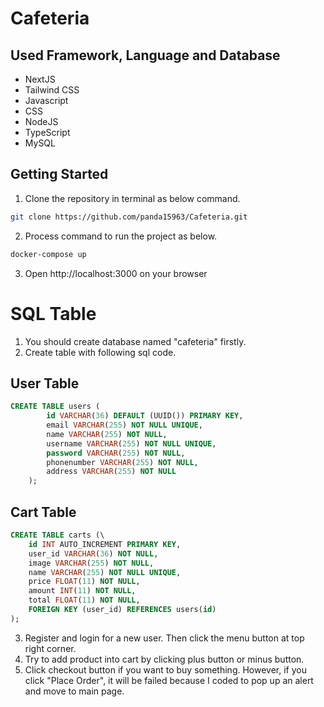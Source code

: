 # Cafeteria

## Used Framework, Language and Database
- NextJS
- Tailwind CSS
- Javascript
- CSS
- NodeJS
- TypeScript
- MySQL

## Getting Started
1.  Clone the repository in terminal as below command.
``` bash
git clone https://github.com/panda15963/Cafeteria.git
```
2. Process command to run the project as below.
``` bash
docker-compose up
```
3. Open http://localhost:3000 on your browser

# SQL Table
1. You should create database named "cafeteria" firstly.
2. Create table with following sql code.
## User Table
``` sql
CREATE TABLE users (
        id VARCHAR(36) DEFAULT (UUID()) PRIMARY KEY, 
        email VARCHAR(255) NOT NULL UNIQUE,
        name VARCHAR(255) NOT NULL,
        username VARCHAR(255) NOT NULL UNIQUE,
        password VARCHAR(255) NOT NULL,
        phonenumber VARCHAR(255) NOT NULL,
        address VARCHAR(255) NOT NULL
    );
```
## Cart Table
``` sql
CREATE TABLE carts (\
    id INT AUTO_INCREMENT PRIMARY KEY,
    user_id VARCHAR(36) NOT NULL,
    image VARCHAR(255) NOT NULL,
    name VARCHAR(255) NOT NULL UNIQUE,
    price FLOAT(11) NOT NULL,
    amount INT(11) NOT NULL,
    total FLOAT(11) NOT NULL,
    FOREIGN KEY (user_id) REFERENCES users(id)
);
```
3. Register and login for a new user. Then click the menu button at top right corner.
4. Try to add product into cart by clicking plus button or minus button.
5. Click checkout button if you want to buy something. However, if you click "Place Order", it will be failed because I coded to pop up an alert and move to main page.